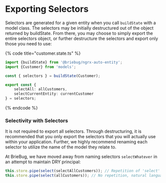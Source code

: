 # Exporting Selectors

Selectors are generated for a given entity when you call `buildState` with a model class. The selectors may be initially destructured out of the object returned by buildState. From there, you may choose to simply export the entire selectors object, or further destructure the selectors and export only those you need to use:

{% code title="customer.state.ts" %}
```typescript
import {buildState} from '@briebug/ngrx-auto-entity';
import {Customer} from 'models';

const { selectors } = buildState(Customer);

export const {
    selectAll: allCustomers,
    selectCurrentEntity: currentCustomer
} = selectors;
```
{% endcode %}

### Selectivity with Selectors

It is not required to export all selectors. Through destructuring, it is recommended that you only export the selectors that you will actually use within your application. Further, we highly recommend renaming each selector to utilize the name of the model they relate to. 

At BrieBug, we have moved away from naming selectors `selectWhatever` in an attempt to maintain DRY principal:

```typescript
this.store.pipe(select(selectAllCustomers)); // Repetition of 'select' here. :(
this.store.pipe(select(allCustomers)); // No repetition, natural language flow! :)
```



